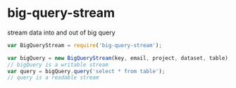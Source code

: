 big-query-stream
===

stream data into and out of big query


```js
var BigQueryStream = require('big-query-stream');

var bigQuery = new BigQueryStream(key, email, project, dataset, table);
// bigQuery is a writable stream
var query = bigQuery.query('select * from table');
// query is a readable stream
```